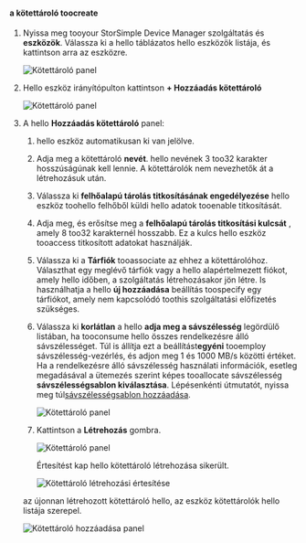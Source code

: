 <!--author=alkohli last changed: 06/22/17-->

#### <a name="toocreate-a-volume-container"></a>a kötettároló toocreate
1. Nyissa meg tooyour StorSimple Device Manager szolgáltatás és **eszközök**. Válassza ki a hello táblázatos hello eszközök listája, és kattintson arra az eszközre. 

    ![Kötettároló panel](./media/storsimple-8000-create-volume-container/createvolumecontainer1.png)

2. Hello eszköz irányítópulton kattintson **+ Hozzáadás kötettároló**

    ![Kötettároló panel](./media/storsimple-8000-create-volume-container/createvolumecontainer2.png)

3. A hello **Hozzáadás kötettároló** panel:
   
   1. hello eszköz automatikusan ki van jelölve.
   2. Adja meg a kötettároló **nevét**. hello nevének 3 too32 karakter hosszúságúnak kell lennie. A kötettárolók nem nevezhetők át a létrehozásuk után.
   3. Válassza ki **felhőalapú tárolás titkosításának engedélyezése** hello eszköz toohello felhőből küldi hello adatok tooenable titkosítását.
   4. Adja meg, és erősítse meg a **felhőalapú tárolás titkosítási kulcsát** , amely 8 too32 karakternél hosszabb. Ez a kulcs hello eszköz tooaccess titkosított adatokat használják.
   5. Válassza ki a **Tárfiók** tooassociate az ehhez a kötettárolóhoz. Választhat egy meglévő tárfiók vagy a hello alapértelmezett fiókot, amely hello időben, a szolgáltatás létrehozásakor jön létre. Is használhatja a hello **új hozzáadása** beállítás toospecify egy tárfiókot, amely nem kapcsolódó toothis szolgáltatási előfizetés szükséges.
   6. Válassza ki **korlátlan** a hello **adja meg a sávszélesség** legördülő listában, ha tooconsume hello összes rendelkezésre álló sávszélességet. Túl is állítja ezt a beállítást**egyéni** tooemploy sávszélesség-vezérlés, és adjon meg 1 és 1000 MB/s közötti értéket.
      Ha a rendelkezésre álló sávszélesség használati információk, esetleg megadásával a ütemezés szerint képes tooallocate sávszélesség **sávszélességsablon kiválasztása**. Lépésenkénti útmutatót, nyissa meg túl[sávszélességsablon hozzáadása](../articles/storsimple/storsimple-8000-manage-bandwidth-templates.md#add-a-bandwidth-template).

      ![Kötettároló panel](./media/storsimple-8000-create-volume-container/createvolumecontainer6b.png)
   7. Kattintson a **Létrehozás** gombra.

        ![Kötettároló panel](./media/storsimple-8000-create-volume-container/createvolumecontainer6.png)
   
       Értesítést kap hello kötettároló létrehozása sikerült.

       ![Kötettároló létrehozási értesítése](./media/storsimple-8000-create-volume-container/createvolumecontainer8.png)

   az újonnan létrehozott kötettároló hello, az eszköz kötettárolók hello listája szerepel.

   ![Kötettároló hozzáadása panel](./media/storsimple-8000-create-volume-container/createvolumecontainer9.png)


